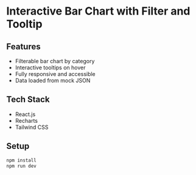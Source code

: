 # Interactive Bar Chart with Filter and Tooltip

## Features
- Filterable bar chart by category
- Interactive tooltips on hover
- Fully responsive and accessible
- Data loaded from mock JSON

## Tech Stack
- React.js
- Recharts
- Tailwind CSS

## Setup

```bash
npm install
npm run dev
```